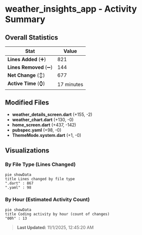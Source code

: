 # weather_insights_app - Activity Summary 

## Overall Statistics

| Stat                   | Value                                                             |
| ---------------------- | ----------------------------------------------------------------- |
| **Lines Added** (➕)   | 821                                          |
| **Lines Removed** (➖) | 144                                        |
| **Net Change** (↕)    | 677                |
| **Active Time** (⌚)   | 17 minutes |


## Modified Files
- **weather_details_screen.dart** (+155, -2)
- **weather_chart.dart** (+130, -0)
- **home_screen.dart** (+437, -142)
- **pubspec.yaml** (+98, -0)
- **ThemeMode.system.dart** (+1, -0)

## Visualizations

### By File Type (Lines Changed)

```mermaid
pie showData
title Lines changed by file type
".dart" : 867
".yaml" : 98
```

### By Hour (Estimated Activity Count)

```mermaid
pie showData
title Coding activity by hour (count of changes)
"00h" : 13
```


> **Last Updated:** 11/1/2025, 12:45:20 AM